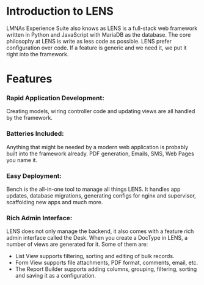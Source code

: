 #  **Introduction to LENS**  
  
LMNAs Experience Suite also knows as LENS is a full-stack web framework written in Python and JavaScript with MariaDB as the database. The core philosophy at LENS is write as less code as possible. LENS prefer configuration over code. If a feature is generic and we need it, we put it right into the framework.  
  

# **Features**  
  

### Rapid Application Development:
  
Creating models, wiring controller code and updating views are all handled by the framework.
  
### Batteries Included:  
  
Anything that might be needed by a modern web application is probably built into the framework already. PDF generation, Emails, SMS, Web Pages you name it.

### Easy Deployment:  
  
Bench is the all-in-one tool to manage all things LENS. It handles app updates, database migrations, generating configs for nginx and supervisor, scaffolding new apps and much more. 

  
### Rich Admin Interface:  

LENS does not only manage the backend, it also comes with a feature rich admin interface called the Desk. When you create a DocType in LENS, a number of views are generated for it. Some of them are:

- List View supports filtering, sorting and editing of bulk records.
- Form View supports file attachments, PDF format, comments, email, etc.
- The Report Builder supports adding columns, grouping, filtering, sorting and saving it as a configuration.
<!--stackedit_data:
eyJoaXN0b3J5IjpbMjk1MjI2NzQ4LC0xMzE3NzEzNTQ4LC0xNz
cxNTQwNzcxLDY3ODgyMDMzMiwtMTI3NjUwOTUzMywyMTA4MDkx
OTkxLDIxMjY4ODI0NiwxMjEyNjU5MDUyLC02MDk5Nzg4OTYsMT
MyNTg5MDc3MSw1OTUyMzE4NzksMjExNzA4NjQzLDEzMjExNzM5
NzBdfQ==
-->